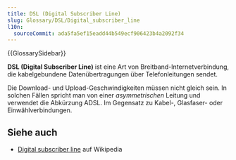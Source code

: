 ```yaml
---
title: DSL (Digital Subscriber Line)
slug: Glossary/DSL/Digital_subscriber_line
l10n:
  sourceCommit: ada5fa5ef15eadd44b549ecf906423b4a2092f34
---
```


{{GlossarySidebar}}

**DSL (Digital Subscriber Line)** ist eine Art von Breitband-Internetverbindung, die kabelgebundene Datenübertragungen über Telefonleitungen sendet.

Die Download- und Upload-Geschwindigkeiten müssen nicht gleich sein. In solchen Fällen spricht man von einer _asymmetrischen_ Leitung und verwendet die Abkürzung ADSL. Im Gegensatz zu Kabel-, Glasfaser- oder Einwählverbindungen.

## Siehe auch

- [Digital subscriber line](https://en.wikipedia.org/wiki/Digital_subscriber_line) auf Wikipedia
